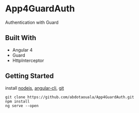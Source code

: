 # App4GuardAuth
Authentication with Guard
## Built With
<ul>
  <li>Angular 4</li>
  <li>Guard</li>
  <li>HttpInterceptor</li>
</ul>

## Getting Started
install [nodejs](https://github.com/nodejs/node), [angular-cli](https://github.com/angular/angular-cli), [git](https://github.com/git/git)
```
git clone https://github.com/abdotaouala/App4GuardAuth.git
npm install
ng serve --open
```
